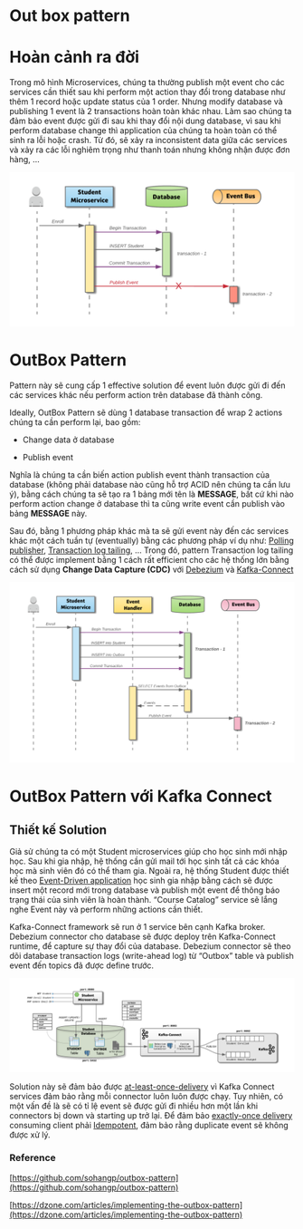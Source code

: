 # Out box pattern

# Hoàn cảnh ra đời

Trong mô hình Microservices, chúng ta thường publish một event cho các services cần thiết sau khi perform một action thay đổi trong database như thêm 1 record hoặc update status của 1 order. Nhưng modify database và publishing 1 event là 2 transactions hoàn toàn khác nhau. Làm sao chúng ta đảm bảo event được gửi đi sau khi thay đổi nội dung database, vì sau khi perform database change thì application của chúng ta hoàn toàn có thể sinh ra lỗi hoặc crash. Từ đó, sẽ xảy ra inconsistent data giữa các services và xảy ra các lỗi nghiêm trọng như thanh toán nhưng không nhận được đơn hàng, …

![Untitled](/assets/img/Out%20box%20pattern%20b63cf84af1cb4b44b76c2e07a803f592/Untitled.png)

# OutBox Pattern

Pattern này sẽ cung cấp 1 effective solution để event luôn được gửi đi đến các services khác nếu perform action trên database đã thành công.

Ideally, OutBox Pattern sẽ dùng 1 database transaction để wrap 2 actions chúng ta cần perform lại, bao gồm:
- Change data ở database

- Publish event

Nghĩa là chúng ta cần biến action publish event thành transaction của database (không phải database nào cũng hỗ trợ ACID nên chúng ta cần lưu ý), bằng cách chúng ta sẽ tạo ra 1 bảng mới tên là ******************MESSAGE******************, bất cứ khi nào perform action change ở database thì ta cũng write event cần publish vào bảng ****************MESSAGE**************** này. 

Sau đó, bằng 1 phương pháp khác mà ta sẽ gửi event này đến các services khác một cách tuần tự (eventually) bằng các phương pháp ví dụ như: [Polling publisher](https://microservices.io/patterns/data/polling-publisher.html), [Transaction log tailing](https://microservices.io/patterns/data/transaction-log-tailing.html), … Trong đó, pattern Transaction log tailing có thể được implement bằng 1 cách rất efficient cho các hệ thống lớn bằng cách sử dụng ****************************************Change Data Capture (CDC)**************************************** với [Debezium](https://debezium.io/) và [Kafka-Connect](https://docs.confluent.io/current/connect/index.html)

![Untitled](/assets/img/Out%20box%20pattern%20b63cf84af1cb4b44b76c2e07a803f592/Untitled%201.png)

# OutBox Pattern với Kafka Connect

## Thiết kế Solution

Giả sử chúng ta có một Student microservices giúp cho học sinh mới nhập học. Sau khi gia nhập, hệ thống cần gửi mail tới học sinh tất cả các khóa học mà sinh viên đó có thể tham gia. Ngoài ra, hệ thống Student được thiết kế theo [Event-Driven application](https://www.notion.so/Out-box-pattern-b63cf84af1cb4b44b76c2e07a803f592) học sinh gia nhập bằng cách sẽ được insert một record mới trong database và publish một event để thông báo trạng thái của sinh viên là hoàn thành. “Course Catalog” service sẽ lắng nghe Event này và perform những actions cần thiết.

Kafka-Connect framework sẽ run ở 1 service bên cạnh Kafka broker. Debezium connector cho database sẽ được deploy trên Kafka-Connect runtime, để capture sự thay đổi của database. Debezium connector sẽ theo dõi database transaction logs (write-ahead log) từ “Outbox” table và publish event đến topics đã được define trước.

![Untitled](/assets/img/Out%20box%20pattern%20b63cf84af1cb4b44b76c2e07a803f592/Untitled%202.png)

Solution này sẽ đảm bảo được [at-least-once-delivery](http://www.cloudcomputingpatterns.org/at_least_once_delivery/) vì Kafka Connect services đảm bảo rằng mỗi connector luôn luôn được chạy. Tuy nhiên, có một vấn đề là sẽ có tỉ lệ event sẽ được gửi đi nhiều hơn một lần khi connectors bị down và starting up trở lại. Để đảm bảo [exactly-once delivery](http://www.cloudcomputingpatterns.org/exactly_once_delivery/) consuming client phải [Idempotent](https://www.enterpriseintegrationpatterns.com/patterns/messaging/IdempotentReceiver.html), đảm bảo rằng duplicate event sẽ không được xử lý.

### Reference

[https://github.com/sohangp/outbox-pattern](https://github.com/sohangp/outbox-pattern)

[https://dzone.com/articles/implementing-the-outbox-pattern](https://dzone.com/articles/implementing-the-outbox-pattern)